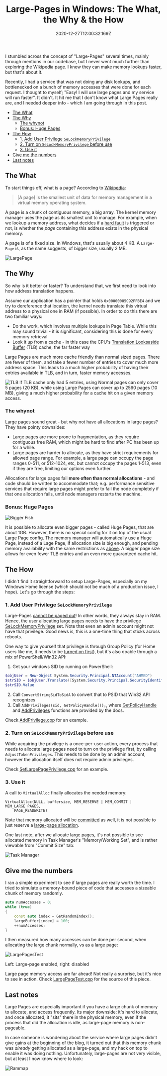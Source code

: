 ﻿---
title: "Large-Pages in Windows: The What, the Why & the How"
date: "2020-12-27T12:00:32.169Z"
description: It hit me that I don’t know what Large Pages really are, and I needed deeper info - which I am going through in this post.
seotitle: Large Pages memory accesses Page Table lookups Translation Looksaside Buffer
featuredImage: .\TLB.PNG
---

I stumbled across the concept of "Large-Pages" several times, mainly through mentions in our codebase, but I never went much further than exploring the Wikipedia page. I knew they can make memory lookups faster, but that's about it. 

Recently, I had a service that was not doing any disk lookups, and bottlenecked on a bunch of memory accesses that were done for each request. I thought to myself; "Easy! I will use large pages and my service will run faster". It didn't. It hit me that I don't know what Large Pages really are, and I needed deeper info - which I am going through in this post.

- [The What](#the-what)
- [The Why](#the-why)
  - [The whynot](#the-whynot)
  - [Bonus: Huge Pages](#bonus-huge-pages)
- [The How](#the-how)
  - [1. Add User Privilege `SeLockMemoryPrivilege`](#1-add-user-privilege-selockmemoryprivilege)
  - [2. Turn on `SeLockMemoryPrivilege` before use](#2-turn-on-selockmemoryprivilege-before-use)
  - [3. Use it](#3-use-it)
- [Give me the numbers](#give-me-the-numbers)
- [Last notes](#last-notes)

## The What

To start things off, what is a page? According to [Wikipedia](https://en.wikipedia.org/wiki/Page_(computer_memory)): 

> [A page]  is the smallest unit of data for memory management in a virtual memory operating system.

A page is a chunk of contiguous memory, a big array. The kernel memory manager uses the page as its smallest unit to manage. For example, when we lookup a memory address, what decides if a [hard fault](https://scoutapm.com/blog/understanding-page-faults-and-memory-swap-in-outs-when-should-you-worry) is triggered or not, is whether the *page* containing this address exists in the physical memory.

A page is of a fixed size. In Windows, that's usually about 4 KB. A `Large-Page` is, as the name suggests, of bigger size, usually 2 MB. 

![LargePage](LargePage.svg "Large Pages")

## The Why

So why is it better or faster? To understand that, we first need to look into how address translation happens. 

Assume our application has a pointer that holds `0x00000085C92FFBE4` and we try to dereference that location, the kernel needs translate this virtual address to a physical one in RAM (if possible). In order to do this there are two familiar ways:

  - Do the work, which involves multiple lookups in Page Table. While this may sound trivial - it is significant, considering this is done for every memory retrieval
  - Look it up from a cache - in this case the CPU's [Translation Looksaside Buffer](https://www.geeksforgeeks.org/whats-difference-between-cpu-cache-and-tlb/) (TLB) cache, the far faster way

Large Pages are much more cache friendly than normal sized pages. There are fewer of them, and take a fewer number of entries to cover much more address space. This leads to a much higher probability of having their entries available in TLB, and in turn, faster memory accesses.


![TLB](TLB.svg "TLB")
If TLB cache only had 5 entries, using Normal pages can only cover 5 pages (20 KB), while using Large Pages can cover up to 2560 pages (10 MB), giving a much higher probability for a cache hit on a given memory access.
 

### The whynot

Large pages sound great - but why not have all allocations in large pages? They have pointy downsides: 
- Large pages are more prone to fragmentation, as they require contiguous free RAM, which might be hard to find after PC has been up for a while. 
- Large pages are harder to allocate, as they have strict requirements for allowed page range. For example, a large page can occupy the page ranges 0-511, or 512-1024, etc, but cannot occupy the pages 1-513, even if they are free, limiting our options even further.

Allocations for large pages fail **more often than normal allocations** - and code should be written to accommodate that; e.g. performance sensitive services that require large pages might prefer to fail the node completely if that one allocation fails, until node managers restarts the machine. 

### Bonus: Huge Pages

![Bigger Fish](biggerFish.jpeg)

It is possible to allocate even bigger pages - called Huge Pages, that are about 1GB. However, there is no special config for it on top of the usual Large Page config. The memory manager will automatically use a Huge Page, instead of a Lage Page, if allocation size is big enough, and pending memory availability with the same restrictions as [above](#the-whynot). A bigger page size allows for even fewer TLB entries and an even more guaranteed cache hit.

## The How

I didn't find it straightforward to setup Large-Pages, especially on my Windows Home license (which should not be much of a production issue, I hope). Let's go through the steps: 

### 1. Add User Privilege `SeLockMemoryPrivilege` 

Large-Pages [cannot be paged out](https://devblogs.microsoft.com/oldnewthing/20110128-00/?p=11643)! In other words, they always stay in RAM. Hence, the user allocating large pages needs to have the privilege [SeLockMemoryPrivilege](https://docs.microsoft.com/en-us/windows/security/threat-protection/security-policy-settings/lock-pages-in-memory) set. Note that even an admin account might not have that privilege. Good news is, this is a one-time thing that sticks across reboots. 

One way to give yourself that privilege is through Group Policy (for Home users like me, it needs to be [turned on first](https://superuser.com/a/1229992)), but it's also doable through a mix of PowerShell/Win32 API:

1. Get your windows SID by running on PowerShell: 

```powershell
$objUser = New-Object System.Security.Principal.NTAccount("AHMED")
$strSID = $objUser.Translate([System.Security.Principal.SecurityIdentifier])
$strSID.Value
```

2. Call `ConvertStringSidToSidA` to convert that to PSID that Win32 API recognizes
3. Call `AddPrivileges(sid, GetPolicyHandle());`, where [GetPolicyHandle](https://docs.microsoft.com/en-us/windows/win32/secmgmt/opening-a-policy-object-handle) and [AddPrivileges](https://docs.microsoft.com/en-us/windows/win32/secmgmt/managing-account-permissions) functions are provided by the docs.

Check [AddPrivilege.cpp](https://github.com/aybassiouny/mahdytech/blob/master/content/blog/large-pages-how-when/Src/AddPrivilege/AddPrivilege.cpp) for an example.

### 2. Turn on `SeLockMemoryPrivilege` before use

While acquiring the privilege is a once-per-user action, every process that needs to allocate large pages need to turn on the privilege first, by calling `AdjustTokenPrivileges`. This needs to be done by an admin account, however the allocation itself does not require admin privileges. 

Check [SetLargePagePrivilege.cpp](https://github.com/aybassiouny/mahdytech/blob/master/content/blog/large-pages-how-when/Src/LargePageTest/LargePageTest/SetLargePagePrivilege.cpp) for an example.

### 3. Use it

A call to `VirtualAlloc` finally allocates the needed memory: 

```cpp{numberLines: false}
VirtualAlloc(NULL, buffersize, MEM_RESERVE | MEM_COMMIT | MEM_LARGE_PAGES, 
    PAGE_READWRITE)
```

Note that memory allocated will be [committed](https://stackoverflow.com/questions/2440434/whats-the-difference-between-reserved-and-committed-memory) as well, it is not possible to just reserve a [large-page allocation](https://docs.microsoft.com/en-us/windows/win32/memory/large-page-support). 

One last note, after we allocate large pages, it's not possible to see allocated memory in Task Manager's "Memory/Working Set", and is rather viewable from "Commit Size" tab: 

![Task Manager](./task_manager.png)

## Give me the numbers 

I ran a simple experiment to see if large pages are really worth the time. I tried to simulate a memory-bound piece of code that accesses a sizeable chunk of memory randomly.

```cpp
auto numAccesses = 0;
while (true)
{
    const auto index = GetRandomIndex();
    largeBuffer[index] = 100;
    ++numAccesses;
}
```
I then measured how many accesses can be done per second, when allocating the large chunk normally, vs as a large page:

![LargePagesTest](./LargePages.gif)

Left: Large-page enabled, right: disabled

Large page memory access are far ahead! Not really a surprise, but it's nice to see in action. Check [LargePageTest.cpp](https://github.com/aybassiouny/mahdytech/blob/master/content/blog/large-pages-how-when/Src/LargePageTest/LargePageTest/LargePageTest.cpp) for the source of this piece.

## Last notes

Large Pages are especially important if you have a large chunk of memory to allocate, and access frequently. Its major downside: it's hard to allocate, and once allocated, it "sits" there in the physical memory, even if the process that did the allocation is idle, as large-page memory is non-pageable.

In case someone is wondering about the service where large pages didn't give gains at the beginning of the blog, it turned out that this memory chunk was *already* getting allocated as a large-page, and my hack on top to enable it was doing nothing. Unfortunately, large-pages are not very visible, but at least I now know where to look:

![Rammap](./Rammap.PNG)